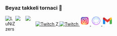 ### Beyaz takkeli tornaci 👋
<a href="https://youtube.com/candeger">
  <img alt="Twitch" height="32" width="32" src="https://raw.githubusercontent.com/peterthehan/peterthehan/master/assets/youtube.svg">
</a>Z<a href="https://twitch.tv/lunizz">
  <img alt="Twitch" height="32" width="32" src="https://raw.githubusercontent.com/peterthehan/peterthehan/master/assets/twitch.svg">
</a> <a href="https://discord.gg/HfzmfHX">
  <img align="left" alt="LuNiZzers" width="32" src="https://raw.githubusercontent.com/peterthehan/peterthehan/master/assets/discord.svg" />
</a> <a href="https://instagram.com/candeger">
  <img alt="instagram" height="32" width="32" src="instagram.svg">
</a> <a href="https://twitter.com/CanDeger">
  <img align="left" width="32" src="https://raw.githubusercontent.com/peterthehan/peterthehan/master/assets/twitter.svg" />
</a> <a href="https://github.com/lunizz">
  <img alt="github" height="32" width="32" src="github.svg">
</a> <a href="https://www.linkedin.com/in/CanDeger/">
  <img align="left" width="32" src="https://raw.githubusercontent.com/peterthehan/peterthehan/master/assets/linkedin.svg" />
</a> <mailto="lunizz@pm.me">
  <img alt="mail me" height="32" width="32" src="gmail.svg">
</a>

<!--
**LuNiZz/lunizz** is a ✨ _special_ ✨ repository because its `README.md` (this file) appears on your GitHub profile.

Here are some ideas to get you started:

- 🔭 I’m currently working on ...
- 🌱 I’m currently learning ...
- 👯 I’m looking to collaborate on ...
- 🤔 I’m looking for help with ...
- 💬 Ask me about ...
- 📫 How to reach me: ...
- 😄 Pronouns: ...
- ⚡ Fun fact: ...
-->
